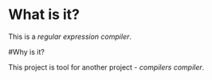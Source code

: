# What is it?

This is a _regular expression compiler_.

#Why is it?

This project is tool for another project - _compilers compiler_.

